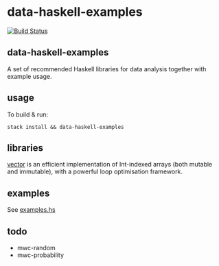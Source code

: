 data-haskell-examples
=====================

[![Build
Status](https://travis-ci.org/tonyday567/data-haskell-examples.png)](https://travis-ci.org/tonyday567/data-haskell-examples)

data-haskell-examples
---------------------

A set of recommended Haskell libraries for data analysis together with example usage.

usage
-----

To build & run:

    stack install && data-haskell-examples

libraries
---

[vector](http://www.datahaskell.org/docs/library/vector.html) is an efficient implementation of Int-indexed arrays (both mutable and immutable), with a powerful loop optimisation framework.


examples
---

See [examples.hs](examples/examples.hs)


todo
---

- mwc-random
- mwc-probability
